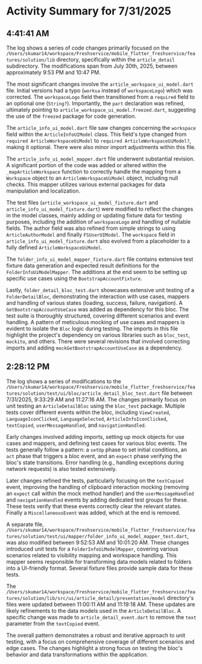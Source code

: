 # Activity Summary for 7/31/2025

## 4:41:41 AM
The log shows a series of code changes primarily focused on the `/Users/skumar14/workspace/Freshservice/mobile_flutter_freshservice/features/solution/lib` directory, specifically within the `article_detail` subdirectory.  The modifications span from July 30th, 2025, between approximately 9:53 PM and 10:47 PM.

The most significant changes involve the `article_workspace_ui_model.dart` file.  Initial versions had a typo (`worksa` instead of `workspaceLogo`) which was corrected. The `workspaceLogo` field then transitioned from a `required` field to an optional one (`String?`).  Importantly, the `part` declaration was refined, ultimately pointing to `article_workspace_ui_model.freezed.dart`, suggesting the use of the `freezed` package for code generation.

The `article_info_ui_model.dart` file saw changes concerning the `workspace` field within the `ArticleInfoUIModel` class.  This field's type changed from `required ArticleWorkspaceUiModel` to `required ArticleWorkspaceUiModel?`, making it optional.  There were also minor import adjustments within this file.

The `article_info_ui_model_mapper.dart` file underwent substantial revision.  A significant portion of the code was added or altered within the `_mapArticleWorkspace` function to correctly handle the mapping from a `Workspace` object to an `ArticleWorkspaceUiModel` object, including null checks. This mapper utilizes various external packages for data manipulation and localization.

The test files (`article_workspace_ui_model_fixture.dart` and `article_info_ui_model_fixture.dart`) were modified to reflect the changes in the model classes, mainly adding or updating fixture data for testing purposes, including the addition of `workspaceLogo` and handling of nullable fields.  The author field was also refined from simple strings to using `ArticleAuthorModel` and finally `FSUserUIModel`.  The `workspace` field in `article_info_ui_model_fixture.dart` also evolved from a placeholder to a fully defined `ArticleWorkspaceUiModel`.

The `folder_info_ui_model_mapper_fixture.dart` file contains extensive test fixture data generation and expected result definitions for the `FolderInfoUiModelMapper`. The additions at the end seem to be setting up specific use cases using the `BootstrapAccountFixture`.

Lastly, `folder_detail_bloc_test.dart` showcases extensive unit testing of a `FolderDetailBloc`, demonstrating the interaction with use cases, mappers and handling of various states (loading, success, failure, navigation). A `GetBootstrapAccountUseCase` was added as dependency for this bloc. The test suite is thoroughly structured, covering different scenarios and event handling.  A pattern of meticulous mocking of use cases and mappers is evident to isolate the `Bloc` logic during testing.  The imports in this file highlight the project's dependency on various libraries such as `bloc_test`, `mockito`, and others.  There were several revisions that involved correcting imports and adding `mockGetBootstrapAccountUseCase` as a dependency.


## 2:28:12 PM
The log shows a series of modifications to the `/Users/skumar14/workspace/Freshservice/mobile_flutter_freshservice/features/solution/test/ui/bloc/article_detail_bloc_test.dart` file between 7/31/2025, 9:33:29 AM and 11:27:16 AM.  The changes primarily focus on unit testing an `ArticleDetailBloc` using the `bloc_test` package.  Multiple tests cover different events within the bloc, including `ViewCreated`, `LanguageIconClicked`, `LanguageSelected`, `ArticleInfoIconClicked`, `textCopied`, `userMessageHandled`, and `navigationHandled`.

Early changes involved adding imports, setting up mock objects for use cases and mappers, and defining test cases for various bloc events.  The tests generally follow a pattern:  a `setUp` phase to set initial conditions, an `act` phase that triggers a bloc event, and an `expect` phase verifying the bloc's state transitions.  Error handling (e.g., handling exceptions during network requests) is also tested extensively.  

Later changes refined the tests, particularly focusing on the `textCopied` event, improving the handling of clipboard interaction mocking (removing an `expect` call within the mock method handler) and the `userMessageHandled` and `navigationHandled` events by adding dedicated test groups for these. These tests verify that these events correctly clear the relevant states.  Finally a `MiscellaneousEvent` was added, which at the end is removed.

A separate file, `/Users/skumar14/workspace/Freshservice/mobile_flutter_freshservice/features/solution/test/ui/mapper/folder_info_ui_model_mapper_test.dart`,  was also modified between 9:52:53 AM and 10:01:20 AM. These changes introduced unit tests for a `FolderInfoUiModelMapper`, covering various scenarios related to visibility mapping and workspace handling. This mapper seems responsible for transforming data models related to folders into a UI-friendly format.  Several fixture files provide sample data for these tests.

The  `/Users/skumar14/workspace/Freshservice/mobile_flutter_freshservice/features/solution/lib/src/ui/article_detail/presentation/model` directory's files were updated between 11:00:11 AM and 11:19:18 AM. These updates are likely refinements to the data models used in the `ArticleDetailBloc`. A specific change was made to `article_detail_event.dart`  to remove the `text` parameter from the `textCopied` event.


The overall pattern demonstrates a robust and iterative approach to unit testing, with a focus on comprehensive coverage of different scenarios and edge cases.  The changes highlight a strong focus on testing the bloc's behavior and data transformations within the application.
